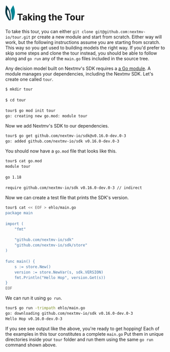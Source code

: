 # ![ears](../img/ears.png) Taking the Tour

To take this tour, you can either `git clone git@github.com:nextmv-io/tour.git`
pr create a new module and start from scratch. Either way will work, but the
following instructions assume you are starting from scratch. This way so you get
used to building models the right way. If you'd prefer to skip some steps and
clone the tour instead, you should be able to follow along and `go run` any of
the `main.go` files included in the source tree.

Any decision model built on Nextmv's SDK requires a [a Go module][modules]. A
module manages your dependencies, including the Nextmv SDK. Let's create one
called `tour`.

```bash
$ mkdir tour

$ cd tour

tour$ go mod init tour
go: creating new go.mod: module tour
```

Now we add Nextmv's SDK to our dependencies.

```bash
tour$ go get github.com/nextmv-io/sdk@v0.16.0-dev.0-3
go: added github.com/nextmv-io/sdk v0.16.0-dev.0-3
```

You should now have a `go.mod` file that looks like this.

```bash
tour$ cat go.mod
module tour

go 1.18

require github.com/nextmv-io/sdk v0.16.0-dev.0-3 // indirect
```

Now we can create a test file that prints the SDK's version.

```bash
tour$ cat << EOF > ehlo/main.go
package main

import (
    "fmt"

    "github.com/nextmv-io/sdk"
    "github.com/nextmv-io/sdk/store"
)

func main() {
    s := store.New()
    version := store.NewVar(s, sdk.VERSION)
    fmt.Println("Hello Hop", version.Get(s))
}
EOF
```

We can run it using `go run`.

```bash
tour$ go run -trimpath ehlo/main.go
go: downloading github.com/nextmv-io/sdk v0.16.0-dev.0-3
Hello Hop v0.16.0-dev.0-3
```

If you see see output like the above, you're ready to get hopping! Each of the
examples in this tour constitutes a complete `main.go` Put them in unique
directories  inside your `tour` folder and run them using the same `go run`
command shown above.

[modules]: https://go.dev/blog/using-go-modules
